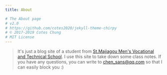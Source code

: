 ```yaml
---
title: About

# The About page
# v2.0
# https://github.com/cotes2020/jekyll-theme-chirpy
# © 2017-2019 Cotes Chung
# MIT License
---
```


> It's just a blog site of a student  from [St.Majiagou Men's Vocational and Technical School](http://www.hit.edu.cn/). I use this site to take down some class notes. If you have any questions, you can write to <font color="blue"><u>chen_sans@qq.com</u></font> so that I can easily block you :)

